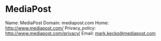 
# MediaPost

Name: MediaPost
Domain: mediapost.com
Home: http://www.mediapost.com/
Privacy_policy: http://www.mediapost.com/privacy/
Email: mark.kecko@mediapost.com
